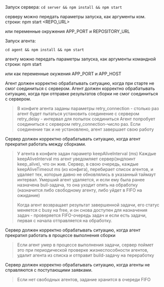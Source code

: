 Запуск сервера:
`cd server && npm install && npm start`

серверу можно передать параметры запуска, как аргументы ком. строки:
npm start <PORT> <REPO_URL>

или переменные окружения APP_PORT и REPOSITORY_URL


Запуск агента:

`cd agent && npm install && npm start`

агенту можно передать параметры запуска, как аргументы командной строки:
npm start <PORT> <HOST>

или как переменные окужения APP_PORT и APP_HOST


Агент должен корректно обрабатывать ситуацию, когда при старте не смог соединиться с сервером.
Агент должен корректно обрабатывать ситуацию, когда при отправке результатов сборки не смог соединиться с сервером.
> В конфиге агента заданы параметры
> retry_сonnection - столько раз агент будет пытаться установить соединение с сервером
> retry_delay - интервал для попыток соединиться
> Агент попробует соединиться с сервером retry_сonnection-число раз.
> Если соединение так и не установлено, агент завершает свою работу


Сервер должен корректно обрабатывать ситуацию, когда агент прекратил работать между сборками.
> У агента в конфиге задан параметр keepAliveInterval (ms)
> Каждые keepAliveInterval ms агент уведомляет сервер(эндпоинт keep_alive), что он жив.
> Сервер, в свою очередь, каждые keepAliveTimeout ms (из конфига), перебирает список агентов, и удаляет тех,
> которые давно не обновлялись в указанный таймаут интервал.
> Умерший агент удаляется, и если ему была ранее назначена buil-задача, то она уходит опять на обработку
> (назначится либо свободному агенту, либо уйдет в FIFO на ожидание)
>
> Когда агент возвращает результат завершенной задачи, его статус меняется с busy на free,
> и он снова доступен для назначения задач - проверяется FIFO-очередь задач и если есть задачи,
> первая с начала отправляется на обработку.

Сервер должен корректно обрабатывать ситуацию, когда агент прекратил работать в процессе выполнения сборки
> Если агент умер в процессе выполнения задачи, сервер поймет это при периодической проверке жизнеспособности агентов,
> удалит агента из списка и отправит build-задачу на переработку

Сервер должен корректно обрабатывать ситуацию, когда агенты не справляются с поступающими заявками.
> Если нет свободных агентов, задание хранится в очереди FIFO



